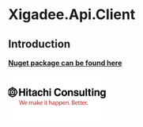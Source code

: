 ﻿# Xigadee.Api.Client

## Introduction

**[Nuget package can be found here](https://www.nuget.org/packages/Xigadee.Api.Client)**

![Hitachi](../../docs/hitachi.png)
